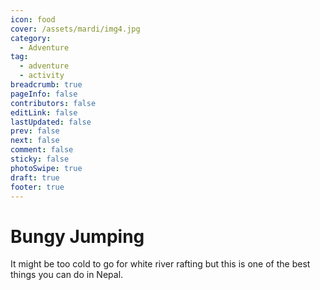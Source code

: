 ```yaml
---
icon: food
cover: /assets/mardi/img4.jpg
category:
  - Adventure
tag:
  - adventure
  - activity
breadcrumb: true
pageInfo: false
contributors: false
editLink: false
lastUpdated: false
prev: false
next: false
comment: false
sticky: false
photoSwipe: true
draft: true
footer: true
---
```


# Bungy Jumping

It might be too cold to go for white river rafting but this is one of the best things you can do in Nepal.

